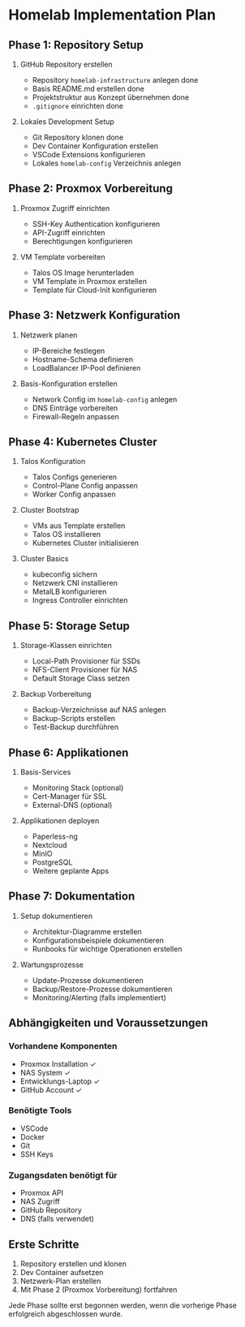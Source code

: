 # Homelab Implementation Plan

## Phase 1: Repository Setup
1. GitHub Repository erstellen
   - Repository `homelab-infrastructure` anlegen   done
   - Basis README.md erstellen                     done
   - Projektstruktur aus Konzept übernehmen        done
   - `.gitignore` einrichten                       done

2. Lokales Development Setup
   - Git Repository klonen                         done
   - Dev Container Konfiguration erstellen
   - VSCode Extensions konfigurieren
   - Lokales `homelab-config` Verzeichnis anlegen

## Phase 2: Proxmox Vorbereitung
1. Proxmox Zugriff einrichten
   - SSH-Key Authentication konfigurieren
   - API-Zugriff einrichten
   - Berechtigungen konfigurieren

2. VM Template vorbereiten
   - Talos OS Image herunterladen
   - VM Template in Proxmox erstellen
   - Template für Cloud-Init konfigurieren

## Phase 3: Netzwerk Konfiguration
1. Netzwerk planen
   - IP-Bereiche festlegen
   - Hostname-Schema definieren
   - LoadBalancer IP-Pool definieren

2. Basis-Konfiguration erstellen
   - Network Config im `homelab-config` anlegen
   - DNS Einträge vorbereiten
   - Firewall-Regeln anpassen

## Phase 4: Kubernetes Cluster
1. Talos Konfiguration
   - Talos Configs generieren
   - Control-Plane Config anpassen
   - Worker Config anpassen

2. Cluster Bootstrap
   - VMs aus Template erstellen
   - Talos OS installieren
   - Kubernetes Cluster initialisieren

3. Cluster Basics
   - kubeconfig sichern
   - Netzwerk CNI installieren
   - MetalLB konfigurieren
   - Ingress Controller einrichten

## Phase 5: Storage Setup
1. Storage-Klassen einrichten
   - Local-Path Provisioner für SSDs
   - NFS-Client Provisioner für NAS
   - Default Storage Class setzen

2. Backup Vorbereitung
   - Backup-Verzeichnisse auf NAS anlegen
   - Backup-Scripts erstellen
   - Test-Backup durchführen

## Phase 6: Applikationen
1. Basis-Services
   - Monitoring Stack (optional)
   - Cert-Manager für SSL
   - External-DNS (optional)

2. Applikationen deployen
   - Paperless-ng
   - Nextcloud
   - MinIO
   - PostgreSQL
   - Weitere geplante Apps

## Phase 7: Dokumentation
1. Setup dokumentieren
   - Architektur-Diagramme erstellen
   - Konfigurationsbeispiele dokumentieren
   - Runbooks für wichtige Operationen erstellen

2. Wartungsprozesse
   - Update-Prozesse dokumentieren
   - Backup/Restore-Prozesse dokumentieren
   - Monitoring/Alerting (falls implementiert)

## Abhängigkeiten und Voraussetzungen

### Vorhandene Komponenten
- Proxmox Installation ✓
- NAS System ✓
- Entwicklungs-Laptop ✓
- GitHub Account ✓

### Benötigte Tools
- VSCode
- Docker
- Git
- SSH Keys

### Zugangsdaten benötigt für
- Proxmox API
- NAS Zugriff
- GitHub Repository
- DNS (falls verwendet)

## Erste Schritte

1. Repository erstellen und klonen
2. Dev Container aufsetzen
3. Netzwerk-Plan erstellen
4. Mit Phase 2 (Proxmox Vorbereitung) fortfahren

Jede Phase sollte erst begonnen werden, wenn die vorherige Phase erfolgreich abgeschlossen wurde.